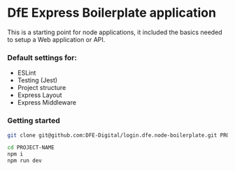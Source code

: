 # DfE Express Boilerplate application

This is a starting point for node applications, it included the basics needed to setup a Web application or API. 

### Default settings for:

- ESLint
- Testing (Jest)
- Project structure
- Express Layout
- Express Middleware

### Getting started

```bash
git clone git@github.com:DFE-Digital/login.dfe.node-boilerplate.git PROJECT-NAME
```

```bash
cd PROJECT-NAME
npm i
npm run dev
```



